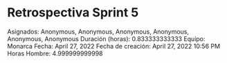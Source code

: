 # Retrospectiva Sprint 5

Asignados: Anonymous, Anonymous, Anonymous, Anonymous, Anonymous, Anonymous
Duración (horas): 0.833333333333
Equipo: Monarca
Fecha: April 27, 2022
Fecha de creación: April 27, 2022 10:56 PM
Horas Hombre: 4.999999999998
